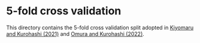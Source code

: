 # 5-fold cross validation

This directory contains the 5-fold cross validation split adopted in [Kiyomaru and Kurohashi (2021)](https://aclanthology.org/2021.naacl-main.442/) and [Omura and Kurohashi (2022)](https://aclanthology.org/2022.coling-1.68/).
